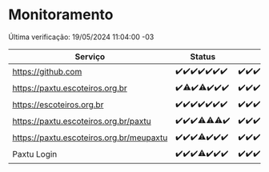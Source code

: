 # Monitoramento

Última verificação: 19/05/2024 11:04:00 -03

|Serviço|Status|Últimas 24h|
|---|---|---|
|https://github.com|<span title="2024-05-12: OK=24">✔️</span><span title="2024-05-13: OK=24">✔️</span><span title="2024-05-14: OK=24">✔️</span><span title="2024-05-15: OK=24">✔️</span><span title="2024-05-16: OK=24">✔️</span><span title="2024-05-17: OK=24">✔️</span><span title="2024-05-18: OK=14">✔️</span>|<span title="18/05/2024 11:06:00 -03 : 200">✔️</span><span title="18/05/2024 12:06:00 -03 : 200">✔️</span><span title="18/05/2024 13:07:00 -03 : 200">✔️</span><span title="18/05/2024 14:03:00 -03 : 200">✔️</span><span title="18/05/2024 15:08:00 -03 : 200">✔️</span><span title="18/05/2024 16:03:00 -03 : 200">✔️</span><span title="18/05/2024 17:07:00 -03 : 200">✔️</span><span title="18/05/2024 18:04:00 -03 : 200">✔️</span><span title="18/05/2024 19:04:00 -03 : 200">✔️</span><span title="18/05/2024 20:06:00 -03 : 200">✔️</span><span title="18/05/2024 21:34:00 -03 : 200">✔️</span><span title="18/05/2024 22:53:00 -03 : 200">✔️</span><span title="18/05/2024 23:23:00 -03 : 200">✔️</span><span title="19/05/2024 00:08:00 -03 : 200">✔️</span><span title="19/05/2024 01:08:00 -03 : 200">✔️</span><span title="19/05/2024 02:07:00 -03 : 200">✔️</span><span title="19/05/2024 03:08:00 -03 : 200">✔️</span><span title="19/05/2024 04:05:00 -03 : 200">✔️</span><span title="19/05/2024 05:08:00 -03 : 200">✔️</span><span title="19/05/2024 06:06:00 -03 : 200">✔️</span><span title="19/05/2024 07:06:00 -03 : 200">✔️</span><span title="19/05/2024 08:06:00 -03 : 200">✔️</span><span title="19/05/2024 09:10:00 -03 : 200">✔️</span><span title="19/05/2024 10:05:00 -03 : 200">✔️</span><span title="19/05/2024 11:04:00 -03 : 200">✔️</span>|
|https://paxtu.escoteiros.org.br|<span title="2024-05-12: OK=24">✔️</span><span title="2024-05-13: OK=23, Falhas=1">⚠️</span><span title="2024-05-14: OK=24">✔️</span><span title="2024-05-15: OK=23, Falhas=1">⚠️</span><span title="2024-05-16: OK=24">✔️</span><span title="2024-05-17: OK=24">✔️</span><span title="2024-05-18: OK=14">✔️</span>|<span title="18/05/2024 11:06:00 -03 : 200">✔️</span><span title="18/05/2024 12:06:00 -03 : 200">✔️</span><span title="18/05/2024 13:07:00 -03 : 200">✔️</span><span title="18/05/2024 14:03:00 -03 : 200">✔️</span><span title="18/05/2024 15:08:00 -03 : 200">✔️</span><span title="18/05/2024 16:03:00 -03 : 200">✔️</span><span title="18/05/2024 17:07:00 -03 : 200">✔️</span><span title="18/05/2024 18:04:00 -03 : 200">✔️</span><span title="18/05/2024 19:04:00 -03 : 0">❌</span><span title="18/05/2024 20:06:00 -03 : 200">✔️</span><span title="18/05/2024 21:34:00 -03 : 200">✔️</span><span title="18/05/2024 22:53:00 -03 : 200">✔️</span><span title="18/05/2024 23:23:00 -03 : 200">✔️</span><span title="19/05/2024 00:08:00 -03 : 200">✔️</span><span title="19/05/2024 01:08:00 -03 : 200">✔️</span><span title="19/05/2024 02:07:00 -03 : 200">✔️</span><span title="19/05/2024 03:08:00 -03 : 200">✔️</span><span title="19/05/2024 04:05:00 -03 : 200">✔️</span><span title="19/05/2024 05:08:00 -03 : 200">✔️</span><span title="19/05/2024 06:06:00 -03 : 200">✔️</span><span title="19/05/2024 07:06:00 -03 : 200">✔️</span><span title="19/05/2024 08:06:00 -03 : 200">✔️</span><span title="19/05/2024 09:10:00 -03 : 200">✔️</span><span title="19/05/2024 10:05:00 -03 : 200">✔️</span><span title="19/05/2024 11:04:00 -03 : 200">✔️</span>|
|https://escoteiros.org.br|<span title="2024-05-12: OK=24">✔️</span><span title="2024-05-13: OK=24">✔️</span><span title="2024-05-14: OK=24">✔️</span><span title="2024-05-15: OK=24">✔️</span><span title="2024-05-16: OK=24">✔️</span><span title="2024-05-17: OK=24">✔️</span><span title="2024-05-18: OK=14">✔️</span>|<span title="18/05/2024 11:06:00 -03 : 200">✔️</span><span title="18/05/2024 12:06:00 -03 : 200">✔️</span><span title="18/05/2024 13:07:00 -03 : 200">✔️</span><span title="18/05/2024 14:03:00 -03 : 200">✔️</span><span title="18/05/2024 15:08:00 -03 : 200">✔️</span><span title="18/05/2024 16:03:00 -03 : 200">✔️</span><span title="18/05/2024 17:07:00 -03 : 200">✔️</span><span title="18/05/2024 18:04:00 -03 : 200">✔️</span><span title="18/05/2024 19:04:00 -03 : 200">✔️</span><span title="18/05/2024 20:06:00 -03 : 200">✔️</span><span title="18/05/2024 21:35:00 -03 : 200">✔️</span><span title="18/05/2024 22:53:00 -03 : 200">✔️</span><span title="18/05/2024 23:23:00 -03 : 200">✔️</span><span title="19/05/2024 00:08:00 -03 : 200">✔️</span><span title="19/05/2024 01:08:00 -03 : 200">✔️</span><span title="19/05/2024 02:07:00 -03 : 200">✔️</span><span title="19/05/2024 03:08:00 -03 : 200">✔️</span><span title="19/05/2024 04:05:00 -03 : 200">✔️</span><span title="19/05/2024 05:08:00 -03 : 200">✔️</span><span title="19/05/2024 06:06:00 -03 : 200">✔️</span><span title="19/05/2024 07:06:00 -03 : 200">✔️</span><span title="19/05/2024 08:06:00 -03 : 200">✔️</span><span title="19/05/2024 09:10:00 -03 : 200">✔️</span><span title="19/05/2024 10:05:00 -03 : 200">✔️</span><span title="19/05/2024 11:04:00 -03 : 200">✔️</span>|
|https://paxtu.escoteiros.org.br/paxtu|<span title="2024-05-12: OK=24">✔️</span><span title="2024-05-13: OK=24">✔️</span><span title="2024-05-14: OK=24">✔️</span><span title="2024-05-15: OK=23, Falhas=1">⚠️</span><span title="2024-05-16: OK=23, Falhas=1">⚠️</span><span title="2024-05-17: OK=23, Falhas=1">⚠️</span><span title="2024-05-18: OK=14">✔️</span>|<span title="18/05/2024 11:06:00 -03 : 200">✔️</span><span title="18/05/2024 12:06:00 -03 : 200">✔️</span><span title="18/05/2024 13:07:00 -03 : 200">✔️</span><span title="18/05/2024 14:03:00 -03 : 200">✔️</span><span title="18/05/2024 15:08:00 -03 : 200">✔️</span><span title="18/05/2024 16:03:00 -03 : 200">✔️</span><span title="18/05/2024 17:07:00 -03 : 200">✔️</span><span title="18/05/2024 18:04:00 -03 : 200">✔️</span><span title="18/05/2024 19:04:00 -03 : 200">✔️</span><span title="18/05/2024 20:06:00 -03 : 200">✔️</span><span title="18/05/2024 21:35:00 -03 : 200">✔️</span><span title="18/05/2024 22:53:00 -03 : 200">✔️</span><span title="18/05/2024 23:23:00 -03 : 200">✔️</span><span title="19/05/2024 00:08:00 -03 : 200">✔️</span><span title="19/05/2024 01:08:00 -03 : 200">✔️</span><span title="19/05/2024 02:07:00 -03 : 200">✔️</span><span title="19/05/2024 03:08:00 -03 : 200">✔️</span><span title="19/05/2024 04:05:00 -03 : 200">✔️</span><span title="19/05/2024 05:08:00 -03 : 200">✔️</span><span title="19/05/2024 06:06:00 -03 : 200">✔️</span><span title="19/05/2024 07:06:00 -03 : 200">✔️</span><span title="19/05/2024 08:06:00 -03 : 200">✔️</span><span title="19/05/2024 09:10:00 -03 : 200">✔️</span><span title="19/05/2024 10:05:00 -03 : 200">✔️</span><span title="19/05/2024 11:04:00 -03 : 200">✔️</span>|
|https://paxtu.escoteiros.org.br/meupaxtu|<span title="2024-05-12: OK=24">✔️</span><span title="2024-05-13: OK=24">✔️</span><span title="2024-05-14: OK=24">✔️</span><span title="2024-05-15: OK=23, Falhas=1">⚠️</span><span title="2024-05-16: OK=24">✔️</span><span title="2024-05-17: OK=24">✔️</span><span title="2024-05-18: OK=14">✔️</span>|<span title="18/05/2024 11:06:00 -03 : 200">✔️</span><span title="18/05/2024 12:06:00 -03 : 200">✔️</span><span title="18/05/2024 13:07:00 -03 : 200">✔️</span><span title="18/05/2024 14:03:00 -03 : 200">✔️</span><span title="18/05/2024 15:08:00 -03 : 200">✔️</span><span title="18/05/2024 16:03:00 -03 : 200">✔️</span><span title="18/05/2024 17:07:00 -03 : 200">✔️</span><span title="18/05/2024 18:04:00 -03 : 200">✔️</span><span title="18/05/2024 19:04:00 -03 : 200">✔️</span><span title="18/05/2024 20:06:00 -03 : 200">✔️</span><span title="18/05/2024 21:35:00 -03 : 200">✔️</span><span title="18/05/2024 22:53:00 -03 : 200">✔️</span><span title="18/05/2024 23:23:00 -03 : 200">✔️</span><span title="19/05/2024 00:08:00 -03 : 200">✔️</span><span title="19/05/2024 01:08:00 -03 : 200">✔️</span><span title="19/05/2024 02:07:00 -03 : 200">✔️</span><span title="19/05/2024 03:08:00 -03 : 200">✔️</span><span title="19/05/2024 04:05:00 -03 : 200">✔️</span><span title="19/05/2024 05:08:00 -03 : 200">✔️</span><span title="19/05/2024 06:06:00 -03 : 200">✔️</span><span title="19/05/2024 07:06:00 -03 : 200">✔️</span><span title="19/05/2024 08:06:00 -03 : 200">✔️</span><span title="19/05/2024 09:10:00 -03 : 200">✔️</span><span title="19/05/2024 10:05:00 -03 : 200">✔️</span><span title="19/05/2024 11:04:00 -03 : 200">✔️</span>|
|Paxtu Login|<span title="2024-05-12: OK=24">✔️</span><span title="2024-05-13: OK=24">✔️</span><span title="2024-05-14: OK=24">✔️</span><span title="2024-05-15: OK=23, Falhas=1">⚠️</span><span title="2024-05-16: OK=24">✔️</span><span title="2024-05-17: OK=24">✔️</span><span title="2024-05-18: OK=14">✔️</span>|<span title="18/05/2024 11:06:00 -03 : 200">✔️</span><span title="18/05/2024 12:06:00 -03 : 200">✔️</span><span title="18/05/2024 13:07:00 -03 : 200">✔️</span><span title="18/05/2024 14:03:00 -03 : 200">✔️</span><span title="18/05/2024 15:08:00 -03 : 200">✔️</span><span title="18/05/2024 16:03:00 -03 : 200">✔️</span><span title="18/05/2024 17:07:00 -03 : 200">✔️</span><span title="18/05/2024 18:04:00 -03 : 200">✔️</span><span title="18/05/2024 19:04:00 -03 : 200">✔️</span><span title="18/05/2024 20:06:00 -03 : 200">✔️</span><span title="18/05/2024 21:35:00 -03 : 200">✔️</span><span title="18/05/2024 22:53:00 -03 : 200">✔️</span><span title="18/05/2024 23:23:00 -03 : 200">✔️</span><span title="19/05/2024 00:08:00 -03 : 200">✔️</span><span title="19/05/2024 01:08:00 -03 : 200">✔️</span><span title="19/05/2024 02:07:00 -03 : 200">✔️</span><span title="19/05/2024 03:08:00 -03 : 200">✔️</span><span title="19/05/2024 04:05:00 -03 : 200">✔️</span><span title="19/05/2024 05:08:00 -03 : 200">✔️</span><span title="19/05/2024 06:06:00 -03 : 200">✔️</span><span title="19/05/2024 07:06:00 -03 : 200">✔️</span><span title="19/05/2024 08:06:00 -03 : 200">✔️</span><span title="19/05/2024 09:10:00 -03 : 200">✔️</span><span title="19/05/2024 10:05:00 -03 : 200">✔️</span><span title="19/05/2024 11:04:00 -03 : 200">✔️</span>|
